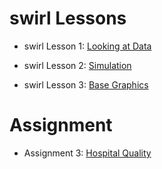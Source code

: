 # swirl Lessons

- swirl Lesson 1: [Looking at Data](https://luisangelmendozavelasco.github.io/Data_Science_Specialization/Data_Science-Foundations_using_R_Specialization/R_Programming/Week4/swirl_Lesson_1-Looking_at_Data.nb.html)

- swirl Lesson 2: [Simulation](https://luisangelmendozavelasco.github.io/Data_Science_Specialization/Data_Science-Foundations_using_R_Specialization/R_Programming/Week4/swirl_Lesson_2-Simulation.nb.html)

- swirl Lesson 3: [Base Graphics](https://luisangelmendozavelasco.github.io/Data_Science_Specialization/Data_Science-Foundations_using_R_Specialization/R_Programming/Week4/swirl_Lesson_3-Base_Graphics.nb.html)

# Assignment

- Assignment 3: [Hospital Quality](https://luisangelmendozavelasco.github.io/Data_Science_Specialization/Data_Science-Foundations_using_R_Specialization/R_Programming/Week4/Assignment_3-Hospital_Quality.nb.html)